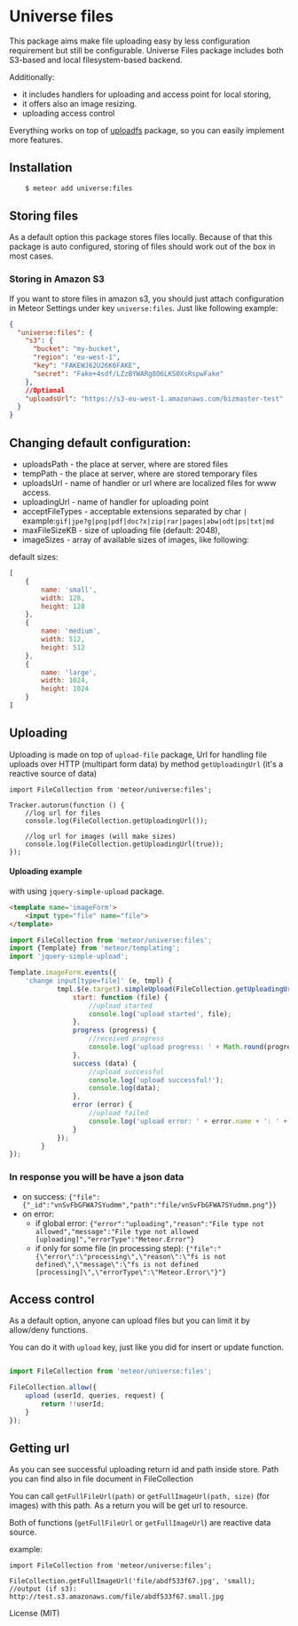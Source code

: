 # Universe files
This package aims make file uploading easy by less configuration requirement but still be configurable.
Universe Files package includes both S3-based and local filesystem-based backend.

Additionally:
- it includes handlers for uploading and access point for local storing,
- it offers also an image resizing.
- uploading access control

Everything works on top of [uploadfs](https://github.com/punkave/uploadfs) package, so you can easily implement more features.

## Installation

```sh
    $ meteor add universe:files
```

## Storing files
As a default option this package stores files locally.
Because of that this package is auto configured,
storing of files should work out of the box in most cases.

### Storing in Amazon S3
If you want to store files in amazon s3,
you should just attach configuration in Meteor Settings
under key `universe:files`.
Just like following example:

```json
{
  "universe:files": {
    "s3": {
      "bucket": "my-bucket",
      "region": "eu-west-1",
      "key": "FAKEWJ62U26K6FAKE",
      "secret": "Fake+4sdf/LZzBYWARg8O6LKS0XsRspwFake"
    },
    //Optional
    "uploadsUrl": "https://s3-eu-west-1.amazonaws.com/bizmaster-test"
  }
}
```

## Changing default configuration:
- uploadsPath - the place at server, where are stored files
- tempPath - the place at server, where are stored temporary files
- uploadsUrl - name of handler or url where are localized files for www access.
- uploadingUrl - name of handler for uploading point
- acceptFileTypes - acceptable extensions separated by char `|`
  example:`gif|jpe?g|png|pdf|doc?x|zip|rar|pages|abw|odt|ps|txt|md`
- maxFileSizeKB - size of uploading file (default: 2048),
- imageSizes - array of available sizes of images, like following:

default sizes:

```js
[
    {
        name: 'small',
        width: 128,
        height: 128
    },
    {
        name: 'medium',
        width: 512,
        height: 512
    },
    {
        name: 'large',
        width: 1024,
        height: 1024
    }
]
```

## Uploading
Uploading is made on top of `upload-file` package,
Url for handling file uploads over HTTP (multipart form data)
by method `getUploadingUrl` (it's a reactive source of data)

```
import FileCollection from 'meteor/universe:files';

Tracker.autorun(function () {
    //log url for files
    console.log(FileCollection.getUploadingUrl());

    //log url for images (will make sizes)
    console.log(FileCollection.getUploadingUrl(true));
});
```
#### Uploading example
with using `jquery-simple-upload` package.

```html
<template name='imageForm'>
    <input type="file" name="file">
</template>
```

```js
import FileCollection from 'meteor/universe:files';
import {Template} from 'meteor/templating';
import 'jquery-simple-upload';

Template.imageForm.events({
    'change input[type=file]' (e, tmpl) {
            tmpl.$(e.target).simpleUpload(FileCollection.getUploadingUrl(), {
                start: function (file) {
                    //upload started
                    console.log('upload started', file);
                },
                progress (progress) {
                    //received progress
                    console.log('upload progress: ' + Math.round(progress) + '%');
                },
                success (data) {
                    //upload successful
                    console.log('upload successful!');
                    console.log(data);
                },
                error (error) {
                    //upload failed
                    console.log('upload error: ' + error.name + ': ' + error.message);
                }
            });
        }
});
```
### In response you will be have a json data
- on success:
`{"file":{"_id":"vnSvFbGFWA7SYudmm","path":"file/vnSvFbGFWA7SYudmm.png"}}`
- on error:
  - if global error:
  `{"error":"uploading","reason":"File type not allowed","message":"File type not allowed [uploading]","errorType":"Meteor.Error"}`
  - if only for some file (in processing step):
  `{"file":"{\"error\":\"processing\",\"reason\":\"fs is not defined\",\"message\":\"fs is not defined [processing]\",\"errorType\":\"Meteor.Error\"}"}`

## Access control
As a default option, anyone can upload files
but you can limit it by allow/deny functions.

You can do it with `upload` key, just like you did for insert or update function.

```js

import FileCollection from 'meteor/universe:files';

FileCollection.allow({
    upload (userId, queries, request) {
        return !!userId;
    }
});

```

## Getting url
As you can see successful uploading return id and path inside store.
Path you can find also in file document in FileCollection

You can call `getFullFileUrl(path)` or `getFullImageUrl(path, size)` (for images)
with this path. As a return you will be get url to resource.

Both of functions (`getFullFileUrl` or `getFullImageUrl`) are
reactive data source.

example:
```
import FileCollection from 'meteor/universe:files';

FileCollection.getFullImageUrl('file/abdf533f67.jpg', 'small);
//output (if s3): http://test.s3.amazonaws.com/file/abdf533f67.small.jpg
```
License (MIT)
